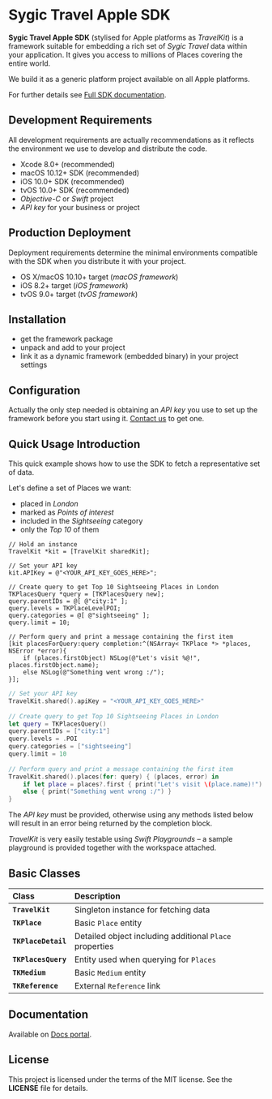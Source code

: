 # Sygic Travel Apple SDK


**Sygic Travel Apple SDK** (stylised for Apple platforms as _TravelKit_) is a framework suitable for embedding a rich set of _Sygic Travel_ data within your application. It gives you access to millions of Places covering the entire world.

We build it as a generic platform project available on all Apple platforms.

For further details see [Full SDK documentation](http://docs.sygictravelapi.com/apple-sdk/latest/).

## Development Requirements

All development requirements are actually recommendations as it reflects the environment we use to develop and distribute the code.

- Xcode 8.0+ (recommended)
- macOS 10.12+ SDK (recommended)
- iOS 10.0+ SDK (recommended)
- tvOS 10.0+ SDK (recommended)
- _Objective-C_ or _Swift_ project
- _API key_ for your business or project

## Production Deployment

Deployment requirements determine the minimal environments compatible with the SDK when you distribute it with your project.

- OS X/macOS 10.10+ target (_macOS framework_)
- iOS 8.2+ target (_iOS framework_)
- tvOS 9.0+ target (_tvOS framework_)

## Installation

- get the framework package
- unpack and add to your project
- link it as a dynamic framework (embedded binary) in your project settings

## Configuration

Actually the only step needed is obtaining an _API key_ you use to set up the framework before you start using it. [Contact us](https://travel.sygic.com/b2b) to get one.

## Quick Usage Introduction

This quick example shows how to use the SDK to fetch a representative set of data.

Let's define a set of Places we want:

- placed in _London_
- marked as _Points of interest_
- included in the _Sightseeing_ category
- only the _Top 10_ of them

```objc
// Hold an instance
TravelKit *kit = [TravelKit sharedKit];
	
// Set your API key
kit.APIKey = @"<YOUR_API_KEY_GOES_HERE>";
	
// Create query to get Top 10 Sightseeing Places in London
TKPlacesQuery *query = [TKPlacesQuery new];
query.parentIDs = @[ @"city:1" ];
query.levels = TKPlaceLevelPOI;
query.categories = @[ @"sightseeing" ];
query.limit = 10;
	
// Perform query and print a message containing the first item
[kit placesForQuery:query completion:^(NSArray< TKPlace *> *places, NSError *error){
	if (places.firstObject) NSLog(@"Let's visit %@!", places.firstObject.name);
	else NSLog(@"Something went wrong :/");
}];
```

```swift
// Set your API key
TravelKit.shared().apiKey = "<YOUR_API_KEY_GOES_HERE>"
	
// Create query to get Top 10 Sightseeing Places in London
let query = TKPlacesQuery()
query.parentIDs = ["city:1"]
query.levels = .POI
query.categories = ["sightseeing"]
query.limit = 10
	
// Perform query and print a message containing the first item
TravelKit.shared().places(for: query) { (places, error) in
	if let place = places?.first { print("Let's visit \(place.name)!") }
	else { print("Something went wrong :/") }
}
```

The *API key* must be provided, otherwise using any methods listed below will result in an error being returned by the completion block.

*TravelKit* is very easily testable using _Swift Playgrounds_ – a sample playground is provided together with the workspace attached.

## Basic Classes

Class               | Description
:-------------------|:---------------------
**`TravelKit`**       | Singleton instance for fetching data
**`TKPlace`**         | Basic `Place` entity
**`TKPlaceDetail`**   | Detailed object including additional `Place` properties
**`TKPlacesQuery`**   | Entity used when querying for `Places`
**`TKMedium`**        | Basic `Medium` entity
**`TKReference`**     | External `Reference` link

## Documentation

Available on [Docs portal](http://docs.sygictravelapi.com/apple-sdk/latest/).

## License

This project is licensed under the terms of the MIT license. See the **LICENSE** file for details.
